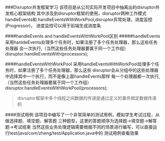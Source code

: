 ###Disruptor并发框架学习
    该项目是从公司实际开发项目中抽离出的disruptor并发核心框架结构
    其中涉及到disruptor框架的使用，disruptor两种工作模式handleEvents和
    handleEventsWithWorkPool,disruptor异常处理，进度监控(Progressor)，
    进度监控可以用于前端生成进度条
    
####handleEvents and handleEventsWithWorkPool区别
#####handleEvents
    采用hanldeEvents处理多个任务时，如果注册了多个任务处理器，那么这些任务处理器
    会一次执行,（当然这些任务处理器要属于同一个工作组）disruptor.handleEventsWith(processors);

####handleEventsWithWorkPool
    采用handleEventsWithWorkPool处理多个任务时，如果注册了多个任务处理器，那么这些
    disruptor会从分组中的这些处理器中选择其中一个执行，而不是像上面handleEvents那样
    每一个处理器都一次执行,（当然这些任务处理器要属于同一个工作组）disruptor.handleEventsWithWorkPool(processors);
    
>disruptor框架中多个线程之间数据的传递是通过定义的事件绑定数据传递的


####测试用例
    该项目中编写了一个非常简单的测试用例，模拟学生考试过程，从做选择题、填空题、解答题
    三种题型，这里的答题顺序为选择题->填空题->解答题->考试结束
    当然这些业务处理逻辑需要根据不同的场景进行编写，可以直接运行test/java/com/zheng/test/Application.java中的
    测试用例查看效果
